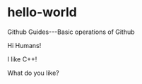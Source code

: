 # hello-world
Github Guides---Basic operations of Github

Hi Humans!

I like C++!

What do you like?
